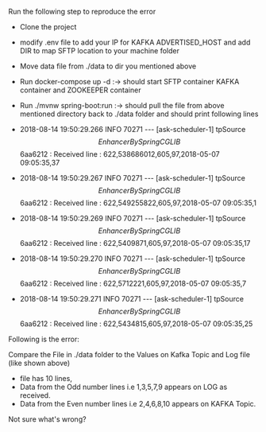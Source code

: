 Run the following step to reproduce the error

- Clone the project
- modify .env file to add your IP for KAFKA ADVERTISED_HOST and add DIR to map SFTP location to your machine folder
- Move data file from ./data to dir you mentioned above

- Run docker-compose up -d :-> should start SFTP container KAFKA container and ZOOKEEPER container
- Run ./mvnw spring-boot:run :-> should pull the file from above mentioned directory back to ./data folder and should print following lines 


- 2018-08-14 19:50:29.266  INFO 70271 --- [ask-scheduler-1] tpSource$$EnhancerBySpringCGLIB$$6aa6212 : Received line : 622,538686012,605,97,2018-05-07 09:05:35,37
- 2018-08-14 19:50:29.267  INFO 70271 --- [ask-scheduler-1] tpSource$$EnhancerBySpringCGLIB$$6aa6212 : Received line : 622,549255822,605,97,2018-05-07 09:05:35,1
- 2018-08-14 19:50:29.269  INFO 70271 --- [ask-scheduler-1] tpSource$$EnhancerBySpringCGLIB$$6aa6212 : Received line : 622,5409871,605,97,2018-05-07 09:05:35,17
- 2018-08-14 19:50:29.270  INFO 70271 --- [ask-scheduler-1] tpSource$$EnhancerBySpringCGLIB$$6aa6212 : Received line : 622,5712221,605,97,2018-05-07 09:05:35,7
- 2018-08-14 19:50:29.271  INFO 70271 --- [ask-scheduler-1] tpSource$$EnhancerBySpringCGLIB$$6aa6212 : Received line : 622,5434815,605,97,2018-05-07 09:05:35,25



Following is the error:

Compare the File in ./data folder to the Values on Kafka Topic and Log file (like shown above)

- file has 10 lines, 
- Data from the  Odd number lines i.e 1,3,5,7,9 appears on LOG as received.
- Data from the Even number lines i.e 2,4,6,8,10 appears on KAFKA Topic.

Not sure what's wrong?


